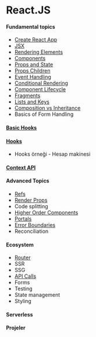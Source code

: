 # React.JS

#### Fundamental topics
-  [Create React App](create-react-app/)
-  [JSX](jsx/)
-  [Rendering Elements](rendering-elements/)
-  [Components](components/) 
-  [Props and State](props-and-state/)
-  [Props Children](props-children/)
-  [Event Handling](event-handling/)
-  [Conditional Rendering](conditional-rendering/)
-  [Component Lifecycle](component-lifecycle/)
-  [Fragments](fragments/)
-  [Lists and Keys](list-and-keys/)
-  [Composition vs Inheritance](composition-vs-inheritance/)
-  Basics of Form Handling
#### [Basic Hooks](basic-hooks/)

#### [Hooks](hooks/)

-  Hooks örneği - Hesap makinesi

#### [Context API](context-api/)

#### Advanced Topics

-  [Refs](refs/)
-  [Render Props](render-props/)
-  Code splitting
-  [Higher Order Components](higher-order-components/)
-  [Portals](react-portals/)
-  [Error Boundaries](error-boundaries/)
-  Reconciliation

#### Ecosystem

-  [Router](router/)
-  SSR
-  SSG
-  [API Calls](api-calls/)
-  Forms
-  Testing
-  State management
-  Styling

#### Serverless

#### Projeler
